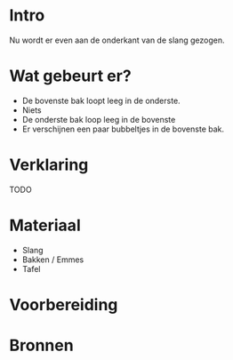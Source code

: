# Intro
Nu wordt er even aan de onderkant van de slang gezogen. 

# Wat gebeurt er?
- De bovenste bak loopt leeg in de onderste.
- Niets
- De onderste bak loop leeg in de bovenste
- Er verschijnen een paar bubbeltjes in de bovenste bak.

# Verklaring
TODO

# Materiaal
- Slang
- Bakken / Emmes
- Tafel


# Voorbereiding

# Bronnen
